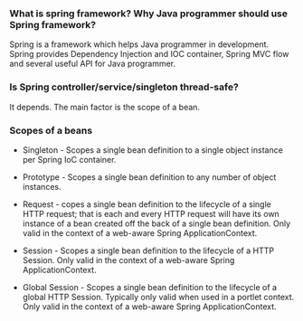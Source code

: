 ### What is spring framework? Why Java programmer should use Spring framework?

Spring is a framework which helps Java programmer in development. Spring provides Dependency Injection and IOC container, Spring MVC flow and several useful API for Java programmer.



### Is Spring controller/service/singleton thread-safe?

It depends. The main factor is the scope of a bean.

### Scopes of a beans

* Singleton - Scopes a single bean definition to a single object instance per Spring IoC container.

* Prototype -  Scopes a single bean definition to any number of object instances.

* Request - copes a single bean definition to the lifecycle of a single HTTP request; that is each and every HTTP request will have its own instance of a bean created off the back of a single bean definition. Only valid in the context of a web-aware Spring ApplicationContext.

* Session - Scopes a single bean definition to the lifecycle of a HTTP Session. Only valid in the context of a web-aware Spring ApplicationContext.

* Global Session - Scopes a single bean definition to the lifecycle of a global HTTP Session. Typically only valid when used in a portlet context. Only valid in the context of a web-aware Spring ApplicationContext.

